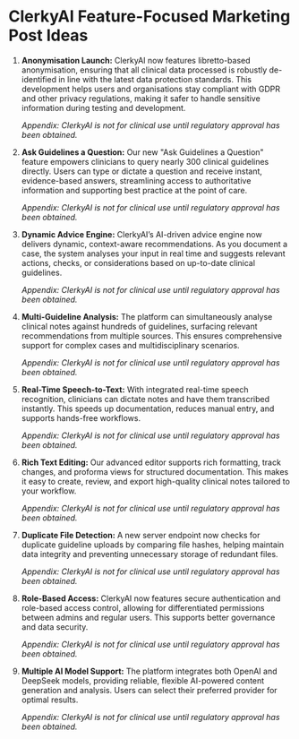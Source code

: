 # ClerkyAI Feature-Focused Marketing Post Ideas

1. **Anonymisation Launch:**
   ClerkyAI now features libretto-based anonymisation, ensuring that all clinical data processed is robustly de-identified in line with the latest data protection standards. This development helps users and organisations stay compliant with GDPR and other privacy regulations, making it safer to handle sensitive information during testing and development.
   
   *Appendix: ClerkyAI is not for clinical use until regulatory approval has been obtained.*

2. **Ask Guidelines a Question:**
   Our new "Ask Guidelines a Question" feature empowers clinicians to query nearly 300 clinical guidelines directly. Users can type or dictate a question and receive instant, evidence-based answers, streamlining access to authoritative information and supporting best practice at the point of care.
   
   *Appendix: ClerkyAI is not for clinical use until regulatory approval has been obtained.*

3. **Dynamic Advice Engine:**
   ClerkyAI’s AI-driven advice engine now delivers dynamic, context-aware recommendations. As you document a case, the system analyses your input in real time and suggests relevant actions, checks, or considerations based on up-to-date clinical guidelines.
   
   *Appendix: ClerkyAI is not for clinical use until regulatory approval has been obtained.*

4. **Multi-Guideline Analysis:**
   The platform can simultaneously analyse clinical notes against hundreds of guidelines, surfacing relevant recommendations from multiple sources. This ensures comprehensive support for complex cases and multidisciplinary scenarios.
   
   *Appendix: ClerkyAI is not for clinical use until regulatory approval has been obtained.*

5. **Real-Time Speech-to-Text:**
   With integrated real-time speech recognition, clinicians can dictate notes and have them transcribed instantly. This speeds up documentation, reduces manual entry, and supports hands-free workflows.
   
   *Appendix: ClerkyAI is not for clinical use until regulatory approval has been obtained.*

6. **Rich Text Editing:**
   Our advanced editor supports rich formatting, track changes, and proforma views for structured documentation. This makes it easy to create, review, and export high-quality clinical notes tailored to your workflow.
   
   *Appendix: ClerkyAI is not for clinical use until regulatory approval has been obtained.*

7. **Duplicate File Detection:**
   A new server endpoint now checks for duplicate guideline uploads by comparing file hashes, helping maintain data integrity and preventing unnecessary storage of redundant files.
   
   *Appendix: ClerkyAI is not for clinical use until regulatory approval has been obtained.*

8. **Role-Based Access:**
   ClerkyAI now features secure authentication and role-based access control, allowing for differentiated permissions between admins and regular users. This supports better governance and data security.
   
   *Appendix: ClerkyAI is not for clinical use until regulatory approval has been obtained.*

9. **Multiple AI Model Support:**
   The platform integrates both OpenAI and DeepSeek models, providing reliable, flexible AI-powered content generation and analysis. Users can select their preferred provider for optimal results.
   
   *Appendix: ClerkyAI is not for clinical use until regulatory approval has been obtained.*


